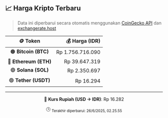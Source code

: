 

<!-- HARGA_KRIPTO -->
## 📈 Harga Kripto Terbaru

> Data ini diperbarui secara otomatis menggunakan [CoinGecko API](https://www.coingecko.com/) dan [exchangerate.host](https://exchangerate.host/)

<div align="center">

| 🪙 Token | 💰 Harga (IDR) |
|:------:|---------------:|
| 🟠 **Bitcoin (BTC)**   | Rp 1.756.716.090 |
| 🔵 **Ethereum (ETH)**  | Rp 39.647.319 |
| 🟣 **Solana (SOL)**    | Rp 2.350.697 |
| 🟢 **Tether (USDT)**   | Rp 16.294 |

---

💱 **Kurs Rupiah (USD → IDR)**: Rp 16.282

🕒 <sub>Terakhir diperbarui: 26/6/2025, 02.25.55</sub>

</div>
<!-- /HARGA_KRIPTO -->